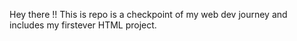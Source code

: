 Hey there !!
This is repo is a checkpoint of my web dev journey and includes my firstever HTML project.
